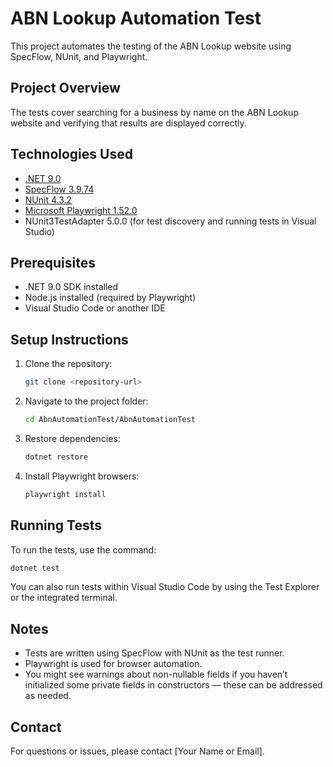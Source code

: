 
# ABN Lookup Automation Test

This project automates the testing of the ABN Lookup website using SpecFlow, NUnit, and Playwright.

## Project Overview

The tests cover searching for a business by name on the ABN Lookup website and verifying that results are displayed correctly.

## Technologies Used

- [.NET 9.0](https://dotnet.microsoft.com/en-us/)
- [SpecFlow 3.9.74](https://specflow.org/)
- [NUnit 4.3.2](https://nunit.org/)
- [Microsoft Playwright 1.52.0](https://playwright.dev/dotnet/)
- NUnit3TestAdapter 5.0.0 (for test discovery and running tests in Visual Studio)

## Prerequisites

- .NET 9.0 SDK installed
- Node.js installed (required by Playwright)
- Visual Studio Code or another IDE

## Setup Instructions

1. Clone the repository:
   ```bash
   git clone <repository-url>
   ```
2. Navigate to the project folder:
   ```bash
   cd AbnAutomationTest/AbnAutomationTest
   ```
3. Restore dependencies:
   ```bash
   dotnet restore
   ```
4. Install Playwright browsers:
   ```bash
   playwright install
   ```

## Running Tests

To run the tests, use the command:

```bash
dotnet test
```

You can also run tests within Visual Studio Code by using the Test Explorer or the integrated terminal.

## Notes

- Tests are written using SpecFlow with NUnit as the test runner.
- Playwright is used for browser automation.
- You might see warnings about non-nullable fields if you haven’t initialized some private fields in constructors — these can be addressed as needed.

## Contact

For questions or issues, please contact [Your Name or Email].
